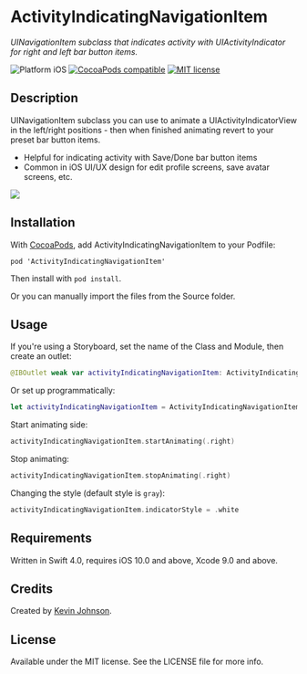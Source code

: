 # ActivityIndicatingNavigationItem

_UINavigationItem subclass that indicates activity with UIActivityIndicator for right and left  bar button items._

![Platform iOS](https://img.shields.io/badge/platform-iOS-blue.svg)
[![CocoaPods compatible](https://img.shields.io/cocoapods/v/ActivityIndicatingNavigationItem.svg)](https://cocoapods.org/pods/ActivityIndicatingNavigationItem)
[![MIT license](http://img.shields.io/badge/license-MIT-blue.svg)](https://github.com/longhorn499/ActivityIndicatingNavigationItem/raw/master/LICENSE.md)


## Description

UINavigationItem subclass you can use to animate a UIActivityIndicatorView in the left/right positions - then when finished animating revert to your preset bar button items. 
- Helpful for indicating activity with Save/Done bar button items 
- Common in iOS UI/UX design for edit profile screens, save avatar screens, etc.

<img src="https://raw.githubusercontent.com/longhorn499/ActivityIndicatingNavigationItem/master/Screenshots/Animating.gif"/>

## Installation

With [CocoaPods](https://cocoapods.org), add ActivityIndicatingNavigationItem to your Podfile:

```
pod 'ActivityIndicatingNavigationItem'
```

Then install with `pod install`.

Or you can manually import the files from the Source folder.


## Usage

If you're using a Storyboard, set the name of the Class and Module, then create an outlet:

``` swift
@IBOutlet weak var activityIndicatingNavigationItem: ActivityIndicatingNavigationItem!
```

Or set up programmatically:

``` swift
let activityIndicatingNavigationItem = ActivityIndicatingNavigationItem.init(title: "Edit Profile", indicatorStyle: .white)
```


Start animating side:

``` swift
activityIndicatingNavigationItem.startAnimating(.right)
```

Stop animating:

``` swift
activityIndicatingNavigationItem.stopAnimating(.right)
```

Changing the style (default style is `gray`):

````swift
activityIndicatingNavigationItem.indicatorStyle = .white
````


## Requirements

Written in Swift 4.0, requires iOS 10.0 and above, Xcode 9.0 and above.


## Credits

Created by [Kevin Johnson](http://www.johnsonkevin.com).


## License

Available under the MIT license. See the LICENSE file for more info.

